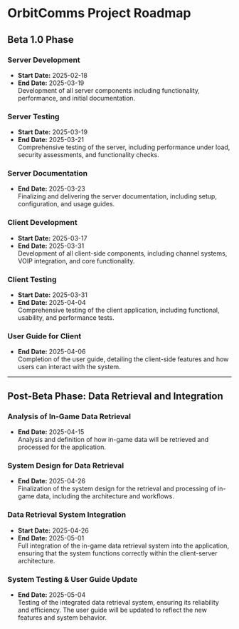 # **OrbitComms Project Roadmap**

## **Beta 1.0 Phase**

### **Server Development**
- **Start Date:** 2025-02-18
- **End Date:** 2025-03-19  
  Development of all server components including functionality, performance, and initial documentation.

### **Server Testing**
- **Start Date:** 2025-03-19
- **End Date:** 2025-03-21  
  Comprehensive testing of the server, including performance under load, security assessments, and functionality checks.

### **Server Documentation**
- **End Date:** 2025-03-23  
  Finalizing and delivering the server documentation, including setup, configuration, and usage guides.

### **Client Development**
- **Start Date:** 2025-03-17
- **End Date:** 2025-03-31  
  Development of all client-side components, including channel systems, VOIP integration, and core functionality.

### **Client Testing**
- **Start Date:** 2025-03-31
- **End Date:** 2025-04-04  
  Comprehensive testing of the client application, including functional, usability, and performance tests.

### **User Guide for Client**
- **End Date:** 2025-04-06  
  Completion of the user guide, detailing the client-side features and how users can interact with the system.

---

## **Post-Beta Phase: Data Retrieval and Integration**

### **Analysis of In-Game Data Retrieval**
- **End Date:** 2025-04-15  
  Analysis and definition of how in-game data will be retrieved and processed for the application.

### **System Design for Data Retrieval**
- **End Date:** 2025-04-26  
  Finalization of the system design for the retrieval and processing of in-game data, including the architecture and workflows.

### **Data Retrieval System Integration**
- **Start Date:** 2025-04-26
- **End Date:** 2025-05-01  
  Full integration of the in-game data retrieval system into the application, ensuring that the system functions correctly within the client-server architecture.

### **System Testing & User Guide Update**
- **End Date:** 2025-05-04  
  Testing of the integrated data retrieval system, ensuring its reliability and efficiency. The user guide will be updated to reflect the new features and system behavior.
